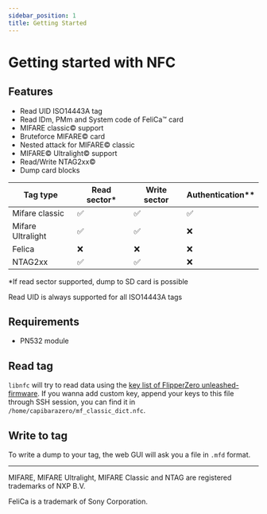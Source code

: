 ```yaml
---
sidebar_position: 1
title: Getting Started
---
```


# Getting started with NFC

## Features

- Read UID ISO14443A tag
- Read IDm, PMm and System code of FeliCa™ card
- MIFARE classic© support
- Bruteforce MIFARE© card
- Nested attack for MIFARE© classic
- MIFARE© Ultralight© support
- Read/Write NTAG2xx©
- Dump card blocks


|      Tag type     |    Read sector*    |    Write sector    |   Authentication** | 
| ----------------- | ------------------ | ------------------ | ------------------ |
| Mifare classic    | :white_check_mark: | :white_check_mark: | :white_check_mark: |
| Mifare Ultralight | :white_check_mark: | :white_check_mark: | :x:                |
| Felica            | :x: | :x: | :x:                |
| NTAG2xx           | :white_check_mark: | :white_check_mark: | :x:                |

*If read sector supported, dump to SD card is possible

Read UID is always supported for all ISO14443A tags

## Requirements

- PN532 module

## Read tag

`libnfc` will try to read data using the [key list of FlipperZero unleashed-firmware](https://github.com/DarkFlippers/unleashed-firmware/blob/dev/applications/main/nfc/resources/nfc/assets/mf_classic_dict.nfc). If you wanna add custom key, append your keys to this file through SSH session, you can find it in `/home/capibarazero/mf_classic_dict.nfc`.

## Write to tag

To write a dump to your tag, the web GUI will ask you a file in `.mfd` format.

<hr />
MIFARE, MIFARE Ultralight, MIFARE Classic and NTAG are registered trademarks of NXP B.V.

FeliCa is a trademark of Sony Corporation.


